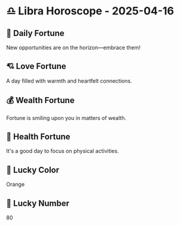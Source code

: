# ♎ Libra Horoscope - 2025-04-16

## 🎯 Daily Fortune

New opportunities are on the horizon—embrace them!

## 💘 Love Fortune

A day filled with warmth and heartfelt connections.

## 💰 Wealth Fortune

Fortune is smiling upon you in matters of wealth.

## 🌱 Health Fortune

It's a good day to focus on physical activities.

## 🎨 Lucky Color

Orange

## 🔢 Lucky Number

80
